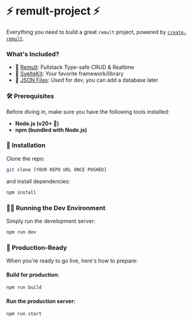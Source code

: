 # ⚡️ remult-project ⚡️

Everything you need to build a great `remult` project, powered by [`create-remult`](https://github.com/remult/remult/tree/main/projects/create-remult).

### What's Included?

- 🚀 [Remult](https://remult.dev/): Fullstack Type-safe CRUD & Realtime 
- 🌟 [SvelteKit](https://kit.svelte.dev/): Your favorite framework/library 
- 💾 [JSON Files](https://remult.dev/docs/quickstart#connecting-a-database): Used for dev, you can add a database later 

### 🛠 Prerequisites

Before diving in, make sure you have the following tools installed:

- **Node.js (v20+ 🚨)**
- **npm (bundled with Node.js)**

### 🎯 Installation

Clone the repo:

```bash
git clone [YOUR REPO URL ONCE PUSHED]
```

and install dependencies:

```bash
npm install
```



### 🧑‍💻 Running the Dev Environment

Simply run the development server:

```bash
npm run dev
```

### 🚢 Production-Ready

When you're ready to go live, here's how to prepare:

#### Build for production:

```bash
npm run build
```

#### Run the production server:

```bash
npm run start
```
